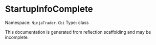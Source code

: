 # StartupInfoComplete

Namespace: `NinjaTrader.Cbi`
Type: class

This documentation is generated from reflection scaffolding and may be incomplete.

